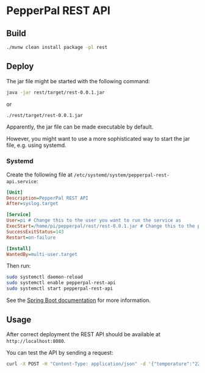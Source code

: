 # PepperPal REST API

## Build

```bash
./mvnw clean install package -pl rest
```

## Deploy

The jar file might be started with the following command:

```bash
java -jar rest/target/rest-0.0.1.jar
```

or

```bash
./rest/target/rest-0.0.1.jar
```

Apparently, the jar file can be made executable by default.

However, you might want to use a more sophisticated way to start the jar file, e.g. using systemd.

### Systemd

Create the following file at `/etc/systemd/system/pepperpal-rest-api.service`:

```ini
[Unit]
Description=PepperPal REST API
After=syslog.target

[Service]
User=pi # Change this to the user you want to run the service as
ExecStart=/home/pi/pepperpal/rest/rest-0.0.1.jar # Change this to the path of the jar
SuccessExitStatus=143
Restart=on-failure

[Install]
WantedBy=multi-user.target
```

Then run:

```bash
sudo systemctl daemon-reload
sudo systemctl enable pepperpal-rest-api
sudo systemctl start pepperpal-rest-api
```

See
the [Spring Boot documentation](https://docs.spring.io/spring-boot/docs/current/reference/html/deployment.html#deployment-systemd-service)
for more information.

## Usage

After correct deployment the REST API should be available at `http://localhost:8080`.

You can test the API by sending a request:

```bash
curl -X POST -H "Content-Type: application/json" -d '{"temperature":"22.3", "moistureLevel":"3", "relativeHumidity":"7"}' localhost:8080/chili-app/v1/soilData
```